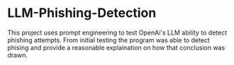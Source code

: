 # LLM-Phishing-Detection
This project uses prompt engineering to test OpenAi's LLM ability to detect phishing attempts. 
From initial testing the program was able to detect phising and provide a reasonable explaination on how that conclusion was drawn.
